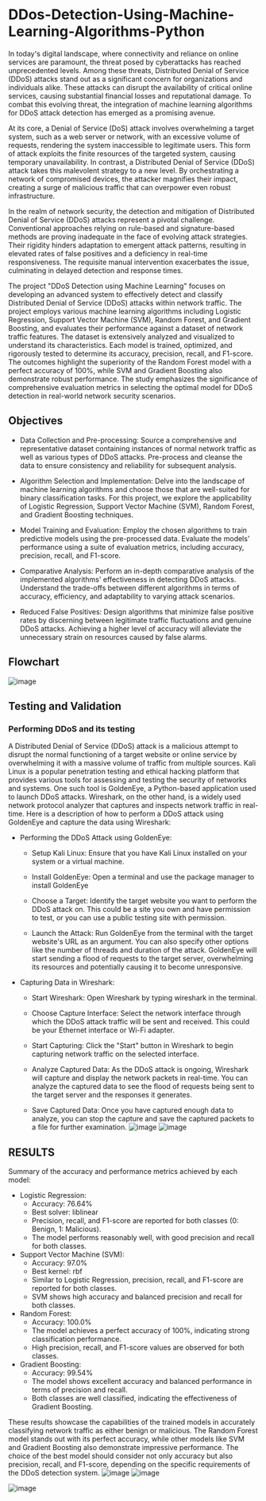 # DDos-Detection-Using-Machine-Learning-Algorithms-Python

In today's digital landscape, where connectivity and reliance on online services are paramount, the threat posed by cyberattacks has reached unprecedented levels. Among these threats, Distributed Denial of Service (DDoS) attacks stand out as a significant concern for organizations and individuals alike. These attacks can disrupt the availability of critical online services, causing substantial financial losses and reputational damage. To combat this evolving threat, the integration of machine learning algorithms for DDoS attack detection has emerged as a promising avenue.

At its core, a Denial of Service (DoS) attack involves overwhelming a target system, such as a web server or network, with an excessive volume of requests, rendering the system inaccessible to legitimate users. This form of attack exploits the finite resources of the targeted system, causing temporary unavailability. In contrast, a Distributed Denial of Service (DDoS) attack takes this malevolent strategy to a new level. By orchestrating a network of compromised devices, the attacker magnifies their impact, creating a surge of malicious traffic that can overpower even robust infrastructure.

In the realm of network security, the detection and mitigation of Distributed Denial of Service (DDoS) attacks represent a pivotal challenge. Conventional approaches relying on rule-based and signature-based methods are proving inadequate in the face of evolving attack strategies. Their rigidity hinders adaptation to emergent attack patterns, resulting in elevated rates of false positives and a deficiency in real-time responsiveness. The requisite manual intervention exacerbates the issue, culminating in delayed detection and response times.

The project "DDoS Detection using Machine Learning" focuses on developing an advanced system to effectively detect and classify Distributed Denial of Service (DDoS) attacks within network traffic. The project employs various machine learning algorithms including Logistic Regression, Support Vector Machine (SVM), Random Forest, and Gradient Boosting, and evaluates their performance against a dataset of network traffic features. The dataset is extensively analyzed and visualized to understand its characteristics. Each model is trained, optimized, and rigorously tested to determine its accuracy, precision, recall, and F1-score. The outcomes highlight the superiority of the Random Forest model with a perfect accuracy of 100%, while SVM and Gradient Boosting also demonstrate robust performance. The study emphasizes the significance of comprehensive evaluation metrics in selecting the optimal model for DDoS detection in real-world network security scenarios.

## Objectives 
- Data Collection and Pre-processing: Source a comprehensive and representative dataset containing instances of normal network traffic as well as various types of DDoS attacks. Pre-process and cleanse the data to ensure consistency and reliability for subsequent analysis.

- Algorithm Selection and Implementation: Delve into the landscape of machine learning algorithms and choose those that are well-suited for binary classification tasks. For this project, we explore the applicability of Logistic Regression, Support Vector Machine (SVM), Random Forest, and Gradient Boosting techniques.


- Model Training and Evaluation: Employ the chosen algorithms to train predictive models using the pre-processed data. Evaluate the models' performance using a suite of evaluation metrics, including accuracy, precision, recall, and F1-score.

- Comparative Analysis: Perform an in-depth comparative analysis of the implemented algorithms' effectiveness in detecting DDoS attacks. Understand the trade-offs between different algorithms in terms of accuracy, efficiency, and adaptability to varying attack scenarios.


- Reduced False Positives: Design algorithms that minimize false positive rates by discerning between legitimate traffic fluctuations and genuine DDoS attacks. Achieving a higher level of accuracy will alleviate the unnecessary strain on resources caused by false alarms.

## Flowchart
![image](https://github.com/Abhirambs-08/DDos-Detection-Using-Machine-Learning-Algorithms-Python/assets/119886477/86b78255-13bd-48b8-bc52-c61976eb8876)


## Testing and Validation
### Performing DDoS and its testing
A Distributed Denial of Service (DDoS) attack is a malicious attempt to disrupt the normal functioning of a target website or online service by overwhelming it with a massive volume of traffic from multiple sources. Kali Linux is a popular penetration testing and ethical hacking platform that provides various tools for assessing and testing the security of networks and systems. One such tool is GoldenEye, a Python-based application used to launch DDoS attacks. Wireshark, on the other hand, is a widely used network protocol analyzer that captures and inspects network traffic in real-time. Here is a description of how to perform a DDoS attack using GoldenEye and capture the data using Wireshark:

- Performing the DDoS Attack using GoldenEye:

  - Setup Kali Linux: Ensure that you have Kali Linux installed on your system or a virtual machine.

  - Install GoldenEye: Open a terminal and use the package manager to install GoldenEye

  - Choose a Target: Identify the target website you want to perform the DDoS attack on. This could be a site you own and have permission to test, or you can use a public testing site with permission.

  - Launch the Attack: Run GoldenEye from the terminal with the target website's URL as an argument. You can also specify other options like the number of threads and duration of the attack. GoldenEye will start sending a flood of requests to the target server, overwhelming its resources and potentially causing it to become unresponsive.

- Capturing Data in Wireshark:
  
  - Start Wireshark: Open Wireshark by typing wireshark in the terminal.

  - Choose Capture Interface: Select the network interface through which the DDoS attack traffic will be sent and received. This could be your Ethernet interface or Wi-Fi adapter.

  - Start Capturing: Click the "Start" button in Wireshark to begin capturing network traffic on the selected interface.

  - Analyze Captured Data: As the DDoS attack is ongoing, Wireshark will capture and display the network packets in real-time. You can analyze the captured data to see the flood of requests being sent to the target server and the responses it generates.

  - Save Captured Data: Once you have captured enough data to analyze, you can stop the capture and save the captured packets to a file for further examination.
![image](https://github.com/Abhirambs-08/DDos-Detection-Using-Machine-Learning-Algorithms-Python/assets/119886477/1a475cf7-734e-43d7-85c8-085b60b7e015)
![image](https://github.com/Abhirambs-08/DDos-Detection-Using-Machine-Learning-Algorithms-Python/assets/119886477/9102474d-4033-4bfd-b06c-0dae7250d014)

## RESULTS
Summary of the accuracy and performance metrics achieved by each model:

- Logistic Regression:
  - Accuracy: 76.64%
  - Best solver: liblinear
  -	Precision, recall, and F1-score are reported for both classes (0: Benign, 1: Malicious).
  - The model performs reasonably well, with good precision and recall for both classes.
- Support Vector Machine (SVM):
  - Accuracy: 97.0%
  - Best kernel: rbf
  - Similar to Logistic Regression, precision, recall, and F1-score are reported for both classes.
  - SVM shows high accuracy and balanced precision and recall for both classes.
- Random Forest:
  - Accuracy: 100.0%
  - The model achieves a perfect accuracy of 100%, indicating strong classification performance.
  - High precision, recall, and F1-score values are observed for both classes.
- Gradient Boosting:
  - Accuracy: 99.54%
  - The model shows excellent accuracy and balanced performance in terms of precision and recall. 
  - Both classes are well classified, indicating the effectiveness of Gradient Boosting.
    
These results showcase the capabilities of the trained models in accurately classifying network traffic as either benign or malicious. The Random Forest model stands out with its perfect accuracy, while other models like SVM and Gradient Boosting also demonstrate impressive performance. The choice of the best model should consider not only accuracy but also precision, recall, and F1-score, depending on the specific requirements of the DDoS detection system.
![image](https://github.com/Abhirambs-08/DDos-Detection-Using-Machine-Learning-Algorithms-Python/assets/119886477/fcd8c03b-e7fb-4970-85ee-2ae1525beba3)
![image](https://github.com/Abhirambs-08/DDos-Detection-Using-Machine-Learning-Algorithms-Python/assets/119886477/77b80dd9-8683-47f9-9984-7b00e1384606)


![image](https://github.com/Abhirambs-08/DDos-Detection-Using-Machine-Learning-Algorithms-Python/assets/119886477/b21b6e4c-43f5-47e5-940b-3302974e1a6a)

